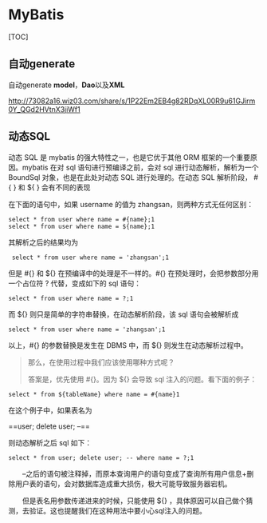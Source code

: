 # MyBatis

[TOC]



## 自动generate

自动generate **model**，**Dao**以及**XML**

http://73082a16.wiz03.com/share/s/1P22Em2EB4g82RDqXL00R9u61GJirm0Y_QGd2HVtnX3jiWf1



## 动态SQL

动态 SQL 是 mybatis 的强大特性之一，也是它优于其他 ORM 框架的一个重要原因。mybatis 在对 sql 语句进行预编译之前，会对 sql 进行动态解析，解析为一个 BoundSql 对象，也是在此处对动态 SQL 进行处理的。在动态 SQL 解析阶段， #{ } 和 ${ } 会有不同的表现

在下面的语句中，如果 username 的值为 zhangsan，则两种方式无任何区别：

```
select * from user where name = #{name};1
select * from user where name = ${name};1
```

其解析之后的结果均为

```
 select * from user where name = 'zhangsan';1
```

但是 #{} 和 ${} 在预编译中的处理是不一样的。#{} 在预处理时，会把参数部分用一个占位符 ? 代替，变成如下的 sql 语句：

```
select * from user where name = ?;1
```

而 ${} 则只是简单的字符串替换，在动态解析阶段，该 sql 语句会被解析成

```
select * from user where name = 'zhangsan';1
```

以上，#{} 的参数替换是发生在 DBMS 中，而 ${} 则发生在动态解析过程中。

> 那么，在使用过程中我们应该使用哪种方式呢？
>
> 答案是，优先使用 #{}。因为 ${} 会导致 sql 注入的问题。看下面的例子：

```
select * from ${tableName} where name = #{name}1
```

在这个例子中，如果表名为

==user; delete user; –==

则动态解析之后 sql 如下：

```
select * from user; delete user; -- where name = ?;1
```

　　–之后的语句被注释掉，而原本查询用户的语句变成了查询所有用户信息+删除用户表的语句，会对数据库造成重大损伤，极大可能导致服务器宕机。

　　但是表名用参数传递进来的时候，只能使用 ${} ，具体原因可以自己做个猜测，去验证。这也提醒我们在这种用法中要小心sql注入的问题。